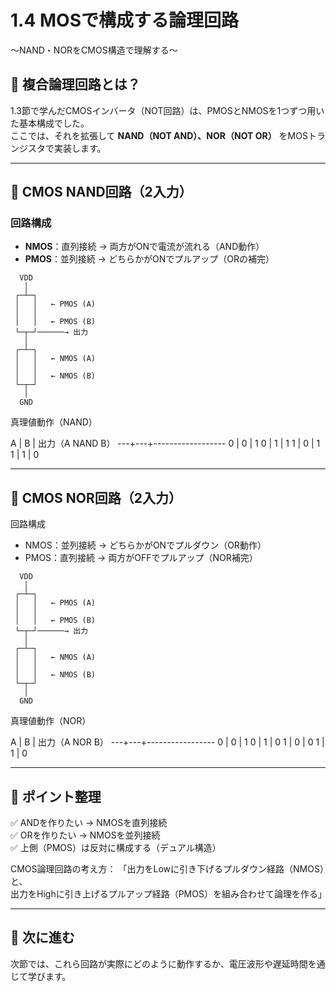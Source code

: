 # 1.4 MOSで構成する論理回路  
〜NAND・NORをCMOS構造で理解する〜

## 🧱 複合論理回路とは？

1.3節で学んだCMOSインバータ（NOT回路）は、PMOSとNMOSを1つずつ用いた基本構成でした。  
ここでは、それを拡張して **NAND（NOT AND）、NOR（NOT OR）** をMOSトランジスタで実装します。

---

## 🔧 CMOS NAND回路（2入力）

### 回路構成

- **NMOS**：直列接続 → 両方がONで電流が流れる（AND動作）
- **PMOS**：並列接続 → どちらかがONでプルアップ（ORの補完）

```text
  VDD
   │
 ┌─┴─┐
 │   │   ← PMOS (A)
 │   │
 │   │   ← PMOS (B)
 └─┬─┘──────→ 出力
   │
 ┌─┴─┐
 │   │   ← NMOS (A)
 │   │
 │   │   ← NMOS (B)
 └─┬─┘
   │
  GND
```

真理値動作（NAND）

 A | B | 出力（A NAND B）
---+---+------------------
 0 | 0 |       1
 0 | 1 |       1
 1 | 0 |       1
 1 | 1 |       0

---

 ## 🔧 CMOS NOR回路（2入力）

 回路構成

- NMOS：並列接続 → どちらかがONでプルダウン（OR動作）  
- PMOS：直列接続 → 両方がOFFでプルアップ（NOR補完）
```
  VDD
   │
 ┌─┴─┐
 │   │   ← PMOS (A)
 │   │
 │   │   ← PMOS (B)
 └─┬─┘──────→ 出力
   │
 ┌─┴─┐
 │   │   ← NMOS (A)
 │   │
 │   │   ← NMOS (B)
 └─┬─┘
   │
  GND
```
  真理値動作（NOR）

 A | B | 出力（A NOR B）
---+---+-----------------
 0 | 0 |       1
 0 | 1 |       0
 1 | 0 |       0
 1 | 1 |       0

---

## 🧠 ポイント整理

✅ ANDを作りたい → NMOSを直列接続  
✅ ORを作りたい → NMOSを並列接続  
✅ 上側（PMOS）は反対に構成する（デュアル構造）

CMOS論理回路の考え方：
「出力をLowに引き下げるプルダウン経路（NMOS）と、  
 出力をHighに引き上げるプルアップ経路（PMOS）を組み合わせて論理を作る」

---

 ## 🔗 次に進む

次節では、これら回路が実際にどのように動作するか、電圧波形や遅延時間を通じて学びます。
